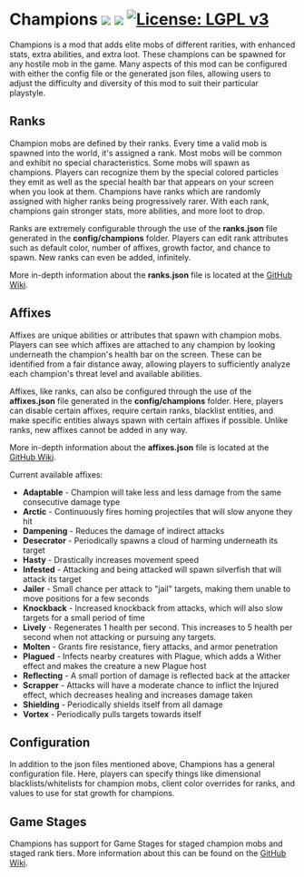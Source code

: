# Champions [![](http://cf.way2muchnoise.eu/versions/champions.svg)](https://minecraft.curseforge.com/projects/champions) [![](http://cf.way2muchnoise.eu/short_champions_downloads.svg)](https://minecraft.curseforge.com/projects/champions/files) [![License: LGPL v3](https://img.shields.io/badge/License-LGPL%20v3-blue.svg)](https://www.gnu.org/licenses/lgpl-3.0)

Champions is a mod that adds elite mobs of different rarities, with enhanced stats, extra abilities, and extra loot. These champions can be spawned for any hostile mob in the game. Many aspects of this mod can be configured with either the config file or the generated json files, allowing users to adjust the difficulty and diversity of this mod to suit their particular playstyle.

## Ranks

Champion mobs are defined by their ranks. Every time a valid mob is spawned into the world, it's assigned a rank. Most mobs will be common and exhibit no special characteristics. Some mobs will spawn as champions. Players can recognize them by the special colored particles they emit as well as the special health bar that appears on your screen when you look at them. Champions have ranks which are randomly assigned with higher ranks being progressively rarer. With each rank, champions gain stronger stats, more abilities, and more loot to drop.

Ranks are extremely configurable through the use of the **ranks.json** file generated in the **config/champions** folder. Players can edit rank attributes such as default color, number of affixes, growth factor, and chance to spawn. New ranks can even be added, infinitely.

More in-depth information about the **ranks.json** file is located at the [GitHub Wiki](https://github.com/TheIllusiveC4/Champions/wiki/Ranks-JSON).

## Affixes

Affixes are unique abilities or attributes that spawn with champion mobs. Players can see which affixes are attached to any champion by looking underneath the champion's health bar on the screen. These can be identified from a fair distance away, allowing players to sufficiently analyze each champion's threat level and available abilities.

Affixes, like ranks, can also be configured through the use of the **affixes.json** file generated in the **config/champions** folder. Here, players can disable certain affixes, require certain ranks, blacklist entities, and make specific entities always spawn with certain affixes if possible. Unlike ranks, new affixes cannot be added in any way.

More in-depth information about the **affixes.json** file is located at the [GitHub Wiki](https://github.com/TheIllusiveC4/Champions/wiki/Affixes-JSON).

Current available affixes:

* **Adaptable** - Champion will take less and less damage from the same consecutive damage type
* **Arctic** - Continuously fires homing projectiles that will slow anyone they hit
* **Dampening** - Reduces the damage of indirect attacks
* **Desecrator** - Periodically spawns a cloud of harming underneath its target
* **Hasty** - Drastically increases movement speed
* **Infested** - Attacking and being attacked will spawn silverfish that will attack its target
* **Jailer** - Small chance per attack to "jail" targets, making them unable to move positions for a few seconds
* **Knockback** - Increased knockback from attacks, which will also slow targets for a small period of time
* **Lively** - Regenerates 1 health per second. This increases to 5 health per second when not attacking or pursuing any targets.
* **Molten** - Grants fire resistance, fiery attacks, and armor penetration
* **Plagued** - Infects nearby creatures with Plague, which adds a Wither effect and makes the creature a new Plague host
* **Reflecting** - A small portion of damage is reflected back at the attacker
* **Scrapper** - Attacks will have a moderate chance to inflict the Injured effect, which decreases healing and increases damage taken
* **Shielding** - Periodically shields itself from all damage
* **Vortex** - Periodically pulls targets towards itself

## Configuration

In addition to the json files mentioned above, Champions has a general configuration file. Here, players can specify things like dimensional blacklists/whitelists for champion mobs, client color overrides for ranks, and values to use for stat growth for champions.

## Game Stages

Champions has support for Game Stages for staged champion mobs and staged rank tiers. More information about this can be found on the [GitHub Wiki](https://github.com/TheIllusiveC4/Champions/wiki/Game-Stages-Integration).


